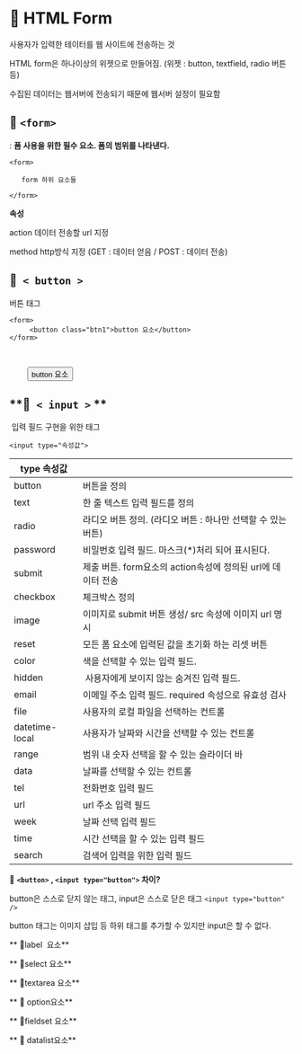 # **📁 HTML Form**

사용자가 입력한 테이터를 웹 사이트에 전송하는 것

HTML form은 하나이상의 위젯으로 만들어짐. (위젯 : button, textfield, radio 버튼 등)

수집된 데이터는 웹서버에 전송되기 때문에 웹서버 설정이 필요함

## **📑 `<form> `** 

: **폼 사용을 위한 필수 요소. 폼의 범위를 나타낸다.**

```
<form>

   form 하위 요소들

</form>
```

**속성** 

action 데이터 전송할 url 지정

method http방식 지정 (GET : 데이터 얻음 / POST : 데이터 전송)

## **📑  `< button >`** 

버튼 태그
```
<form>
     <button class="btn1">button 요소</button>
</form>
```

    <form>
        <button class="btn1">button 요소</button>
    </form>



## **📑` < input >` **

 입력 필드 구현을 위한 태그

`<input type="속성값">`

| type 속성값 |   |
| --- | --- |
| button  | 버튼을 정의 |
| text  | 한 줄 텍스트 입력 필드를 정의 |
| radio | 라디오 버튼 정의. (라디오 버튼 : 하나만 선택할 수 있는 버튼) |
| password | 비밀번호 입력 필드. 마스크(\*)처리 되어 표시된다. |
| submit | 제출 버튼. form요소의 action속성에 정의된 url에 데이터 전송 |
| checkbox | 체크박스 정의  |
| image | 이미지로 submit 버튼 생성/ src 속성에 이미지 url 명시 |
| reset | 모든 폼 요소에 입력된 값을 초기화 하는 리셋 버튼 |
| color | 색을 선택할 수 있는 입력 필드. |
| hidden |  사용자에게 보이지 않는 숨겨진 입력 필드.  |
| email | 이메일 주소 입력 필드. required 속성으로 유효성 검사 |
| file  | 사용자의 로컬 파일을 선택하는 컨트롤 |
| datetime-local | 사용자가 날짜와 시간을 선택할 수 있는 컨트롤 |
| range | 범위 내 숫자 선택을 할 수 있는 슬라이더 바 |
| data | 날짜를 선택할 수 있는 컨트롤 |
| tel | 전화번호 입력 필드 |
| url | url 주소 입력 필드 |
| week | 날짜 선택 입력 필드 |
| time | 시간 선택을 할 수 있는 입력 필드 |
| search | 검색어 입력을 위한 입력 필드 |

👀 **`<button>` , `<input type="button">` 차이?**

button은 스스로 닫지 않는 태그, input은 스스로 닫은 태그 `<input type="button" />`

button 태그는 이미지 삽입 등 하위 태그를 추가할 수 있지만 input은 할 수 없다.

** 📑label  요소**

** 📑select 요소**

** 📑textarea 요소**

** 📑 option요소**

** 📑fieldset 요소**

** 📑 datalist요소**